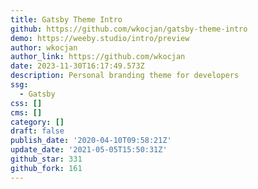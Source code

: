 ```yaml
---
title: Gatsby Theme Intro
github: https://github.com/wkocjan/gatsby-theme-intro
demo: https://weeby.studio/intro/preview
author: wkocjan
author_link: https://github.com/wkocjan
date: 2023-11-30T16:17:49.573Z
description: Personal branding theme for developers
ssg:
  - Gatsby
css: []
cms: []
category: []
draft: false
publish_date: '2020-04-10T09:58:21Z'
update_date: '2021-05-05T15:50:31Z'
github_star: 331
github_fork: 161
---
```

